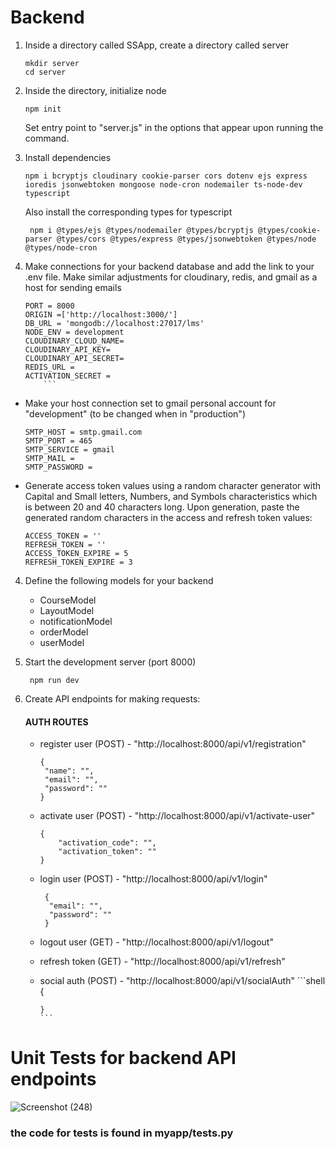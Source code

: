 # Backend
1) Inside a directory called SSApp, create a directory called server
   ```shell
   mkdir server
   cd server
   ```
2) Inside the directory, initialize node
   ```shell
   npm init
   ```
   Set entry point to "server.js" in the options that appear upon running the command.

3) Install dependencies
   ```shell
   npm i bcryptjs cloudinary cookie-parser cors dotenv ejs express ioredis jsonwebtoken mongoose node-cron nodemailer ts-node-dev typescript
   ```
   Also install the corresponding types for typescript
   ```shell
    npm i @types/ejs @types/nodemailer @types/bcryptjs @types/cookie-parser @types/cors @types/express @types/jsonwebtoken @types/node @types/node-cron
   ```

3) Make connections for your backend database and add the link to your .env file. Make similar adjustments for cloudinary, redis, and gmail as a host for sending emails
   
   ```shell
   PORT = 8000
   ORIGIN =['http://localhost:3000/']
   DB_URL = 'mongodb://localhost:27017/lms'
   NODE_ENV = development
   CLOUDINARY_CLOUD_NAME=
   CLOUDINARY_API_KEY=
   CLOUDINARY_API_SECRET=
   REDIS_URL = 
   ACTIVATION_SECRET = 
       ```

- Make your host connection set to gmail personal account for "development" (to be changed when in "production")
   ```shell
   SMTP_HOST = smtp.gmail.com
   SMTP_PORT = 465
   SMTP_SERVICE = gmail
   SMTP_MAIL = 
   SMTP_PASSWORD = 
   ```

- Generate access token values using a random character generator with Capital and Small letters, Numbers, and Symbols characteristics which is between 20 and 40 characters long. Upon generation, paste the generated random characters in the access and refresh token values:

   ```shell
   ACCESS_TOKEN = '' 
   REFRESH_TOKEN = ''
   ACCESS_TOKEN_EXPIRE = 5
   REFRESH_TOKEN_EXPIRE = 3
   ```


4) Define the following models for your backend
   - CourseModel
   - LayoutModel
   - notificationModel
   - orderModel
   - userModel

5) Start the development server (port 8000)
   ```shell
    npm run dev
   ```
6) Create API endpoints  for making requests:
   #### AUTH ROUTES
   - register user (POST) - "http://localhost:8000/api/v1/registration"
      ```shell
      {
       "name": "",
       "email": "",
       "password": ""
      }
      ```
      
   - activate user (POST) - "http://localhost:8000/api/v1/activate-user"
      ```shell
      {
          "activation_code": "",
          "activation_token": ""
      }
      ```

   - login user (POST) - "http://localhost:8000/api/v1/login"
        ```shell
         {
          "email": "",
          "password": ""
         }
        ```

   - logout user (GET) - "http://localhost:8000/api/v1/logout"
     
   - refresh token (GET) - "http://localhost:8000/api/v1/refresh"
     
   - social auth (POST) - "http://localhost:8000/api/v1/socialAuth"
         ```shell
         {
         
         }
         ```



   
# Unit Tests for backend API endpoints
![Screenshot (248)](https://github.com/KNyathi/DataParser/assets/124944851/1116bb16-2ec5-4859-9ac1-d3ad4032782a)

### the code for tests is found in myapp/tests.py

 
